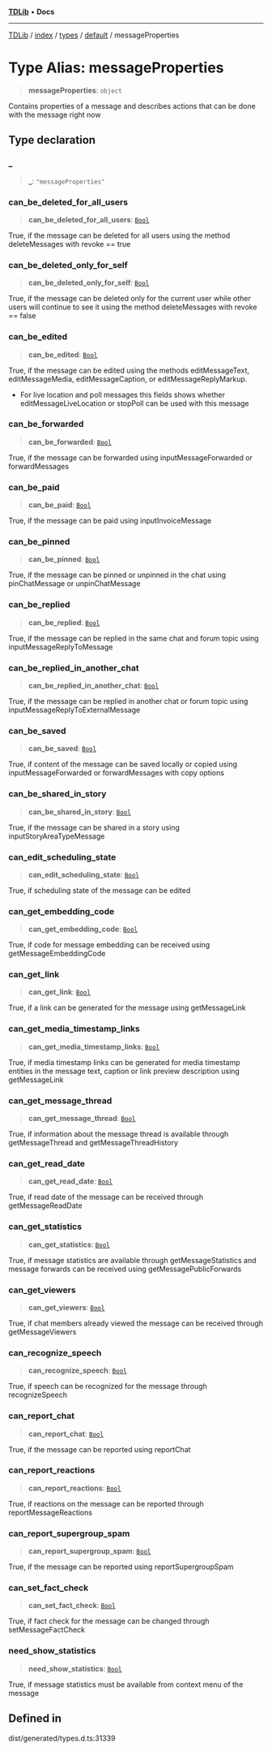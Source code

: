[**TDLib**](../../../../../../README.md) • **Docs**

***

[TDLib](../../../../../../modules.md) / [index](../../../../../README.md) / [types](../../../README.md) / [default](../README.md) / messageProperties

# Type Alias: messageProperties

> **messageProperties**: `object`

Contains properties of a message and describes actions that can be done with the message right now

## Type declaration

### \_

> **\_**: `"messageProperties"`

### can\_be\_deleted\_for\_all\_users

> **can\_be\_deleted\_for\_all\_users**: [`Bool`](Bool.md)

True, if the message can be deleted for all users using the method deleteMessages with revoke == true

### can\_be\_deleted\_only\_for\_self

> **can\_be\_deleted\_only\_for\_self**: [`Bool`](Bool.md)

True, if the message can be deleted only for the current user while other users will continue to see it using the method deleteMessages with revoke == false

### can\_be\_edited

> **can\_be\_edited**: [`Bool`](Bool.md)

True, if the message can be edited using the methods editMessageText, editMessageMedia, editMessageCaption, or editMessageReplyMarkup.

- For live location and poll messages this fields shows whether editMessageLiveLocation or stopPoll can be used with this message

### can\_be\_forwarded

> **can\_be\_forwarded**: [`Bool`](Bool.md)

True, if the message can be forwarded using inputMessageForwarded or forwardMessages

### can\_be\_paid

> **can\_be\_paid**: [`Bool`](Bool.md)

True, if the message can be paid using inputInvoiceMessage

### can\_be\_pinned

> **can\_be\_pinned**: [`Bool`](Bool.md)

True, if the message can be pinned or unpinned in the chat using pinChatMessage or unpinChatMessage

### can\_be\_replied

> **can\_be\_replied**: [`Bool`](Bool.md)

True, if the message can be replied in the same chat and forum topic using inputMessageReplyToMessage

### can\_be\_replied\_in\_another\_chat

> **can\_be\_replied\_in\_another\_chat**: [`Bool`](Bool.md)

True, if the message can be replied in another chat or forum topic using inputMessageReplyToExternalMessage

### can\_be\_saved

> **can\_be\_saved**: [`Bool`](Bool.md)

True, if content of the message can be saved locally or copied using inputMessageForwarded or forwardMessages with copy options

### can\_be\_shared\_in\_story

> **can\_be\_shared\_in\_story**: [`Bool`](Bool.md)

True, if the message can be shared in a story using inputStoryAreaTypeMessage

### can\_edit\_scheduling\_state

> **can\_edit\_scheduling\_state**: [`Bool`](Bool.md)

True, if scheduling state of the message can be edited

### can\_get\_embedding\_code

> **can\_get\_embedding\_code**: [`Bool`](Bool.md)

True, if code for message embedding can be received using getMessageEmbeddingCode

### can\_get\_link

> **can\_get\_link**: [`Bool`](Bool.md)

True, if a link can be generated for the message using getMessageLink

### can\_get\_media\_timestamp\_links

> **can\_get\_media\_timestamp\_links**: [`Bool`](Bool.md)

True, if media timestamp links can be generated for media timestamp entities in the message text, caption or link preview description using getMessageLink

### can\_get\_message\_thread

> **can\_get\_message\_thread**: [`Bool`](Bool.md)

True, if information about the message thread is available through getMessageThread and getMessageThreadHistory

### can\_get\_read\_date

> **can\_get\_read\_date**: [`Bool`](Bool.md)

True, if read date of the message can be received through getMessageReadDate

### can\_get\_statistics

> **can\_get\_statistics**: [`Bool`](Bool.md)

True, if message statistics are available through getMessageStatistics and message forwards can be received using getMessagePublicForwards

### can\_get\_viewers

> **can\_get\_viewers**: [`Bool`](Bool.md)

True, if chat members already viewed the message can be received through getMessageViewers

### can\_recognize\_speech

> **can\_recognize\_speech**: [`Bool`](Bool.md)

True, if speech can be recognized for the message through recognizeSpeech

### can\_report\_chat

> **can\_report\_chat**: [`Bool`](Bool.md)

True, if the message can be reported using reportChat

### can\_report\_reactions

> **can\_report\_reactions**: [`Bool`](Bool.md)

True, if reactions on the message can be reported through reportMessageReactions

### can\_report\_supergroup\_spam

> **can\_report\_supergroup\_spam**: [`Bool`](Bool.md)

True, if the message can be reported using reportSupergroupSpam

### can\_set\_fact\_check

> **can\_set\_fact\_check**: [`Bool`](Bool.md)

True, if fact check for the message can be changed through setMessageFactCheck

### need\_show\_statistics

> **need\_show\_statistics**: [`Bool`](Bool.md)

True, if message statistics must be available from context menu of the message

## Defined in

dist/generated/types.d.ts:31339
